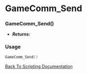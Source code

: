 # GameComm_Send

### GameComm_Send()
- ***Returns:*** 

### Usage

```Lua
GameComm_Send()
```


[Back To Scripting Documentation](../README.md)
